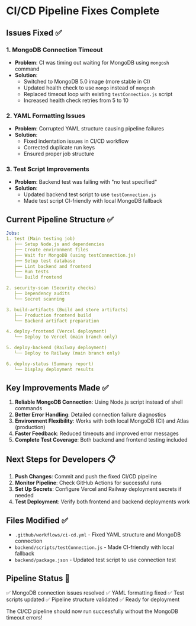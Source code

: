 # CI/CD Pipeline Fixes Complete

## Issues Fixed ✅

### 1. MongoDB Connection Timeout
- **Problem**: CI was timing out waiting for MongoDB using `mongosh` command
- **Solution**: 
  - Switched to MongoDB 5.0 image (more stable in CI)
  - Updated health check to use `mongo` instead of `mongosh`
  - Replaced timeout loop with existing `testConnection.js` script
  - Increased health check retries from 5 to 10

### 2. YAML Formatting Issues
- **Problem**: Corrupted YAML structure causing pipeline failures
- **Solution**: 
  - Fixed indentation issues in CI/CD workflow
  - Corrected duplicate run keys
  - Ensured proper job structure

### 3. Test Script Improvements
- **Problem**: Backend test was failing with "no test specified"
- **Solution**: 
  - Updated backend test script to use `testConnection.js`
  - Made test script CI-friendly with local MongoDB fallback

## Current Pipeline Structure ✅

```yaml
Jobs:
1. test (Main testing job)
   ├── Setup Node.js and dependencies
   ├── Create environment files
   ├── Wait for MongoDB (using testConnection.js)
   ├── Setup test database
   ├── Lint backend and frontend
   ├── Run tests
   └── Build frontend

2. security-scan (Security checks)
   ├── Dependency audits
   └── Secret scanning

3. build-artifacts (Build and store artifacts)
   ├── Production frontend build
   └── Backend artifact preparation

4. deploy-frontend (Vercel deployment)
   └── Deploy to Vercel (main branch only)

5. deploy-backend (Railway deployment)
   └── Deploy to Railway (main branch only)

6. deploy-status (Summary report)
   └── Display deployment results
```

## Key Improvements Made ✅

1. **Reliable MongoDB Connection**: Using Node.js script instead of shell commands
2. **Better Error Handling**: Detailed connection failure diagnostics
3. **Environment Flexibility**: Works with both local MongoDB (CI) and Atlas (production)
4. **Faster Feedback**: Reduced timeouts and improved error messages
5. **Complete Test Coverage**: Both backend and frontend testing included

## Next Steps for Developers 📋

1. **Push Changes**: Commit and push the fixed CI/CD pipeline
2. **Monitor Pipeline**: Check GitHub Actions for successful runs
3. **Set Up Secrets**: Configure Vercel and Railway deployment secrets if needed
4. **Test Deployment**: Verify both frontend and backend deployments work

## Files Modified ✅

- `.github/workflows/ci-cd.yml` - Fixed YAML structure and MongoDB connection
- `backend/scripts/testConnection.js` - Made CI-friendly with local fallback
- `backend/package.json` - Updated test script to use connection test

## Pipeline Status 🚀

✅ MongoDB connection issues resolved
✅ YAML formatting fixed
✅ Test scripts updated
✅ Pipeline structure validated
✅ Ready for deployment

The CI/CD pipeline should now run successfully without the MongoDB timeout errors!
